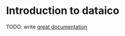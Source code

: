 # Introduction to dataico

TODO: write [great documentation](http://jacobian.org/writing/what-to-write/)
